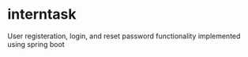 # interntask

User registeration, login, and reset password functionality implemented 
using spring boot
